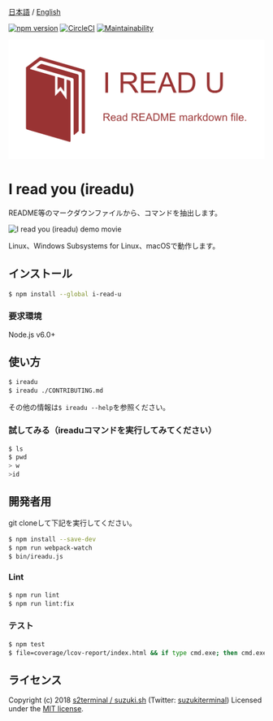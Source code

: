 [日本語](README.ja.md) / [English](README.md)

[![npm version](https://badge.fury.io/js/i-read-u.svg)](https://www.npmjs.com/package/i-read-u)
[![CircleCI](https://circleci.com/gh/s2terminal/i-read-u.svg?style=shield)](https://circleci.com/gh/s2terminal/i-read-u)
[![Maintainability](https://api.codeclimate.com/v1/badges/19b1a0f802764172dd4a/maintainability)](https://codeclimate.com/github/s2terminal/i-read-u/maintainability)

<img src="docs/static/logo.png" width="640"/>

# I read you (ireadu)
README等のマークダウンファイルから、コマンドを抽出します。

<img src="https://user-images.githubusercontent.com/7953751/43365345-8f384cb2-9366-11e8-91be-a80e862a1037.gif" width="640" alt="I read you (ireadu) demo movie"/>

Linux、Windows Subsystems for Linux、macOSで動作します。

## インストール
```bash
$ npm install --global i-read-u
```

### 要求環境
Node.js v6.0+

## 使い方
```bash
$ ireadu
$ ireadu ./CONTRIBUTING.md
```
その他の情報は`$ ireadu --help`を参照ください。

### 試してみる（ireaduコマンドを実行してみてください）
```bash
$ ls
$ pwd
> w
>id
```

## 開発者用
git cloneして下記を実行してください。
```bash
$ npm install --save-dev
$ npm run webpack-watch
$ bin/ireadu.js
```

### Lint
```bash
$ npm run lint
$ npm run lint:fix
```

### テスト
```bash
$ npm test
$ file=coverage/lcov-report/index.html && if type cmd.exe; then cmd.exe /c start ${file}; else open ${file}; fi
```

## ライセンス
Copyright (c) 2018 [s2terminal / suzuki\.sh](https://www.s2terminal.com/) (Twitter: [suzukiterminal](https://twitter.com/suzukiterminal))
Licensed under the [MIT license](LICENSE).
